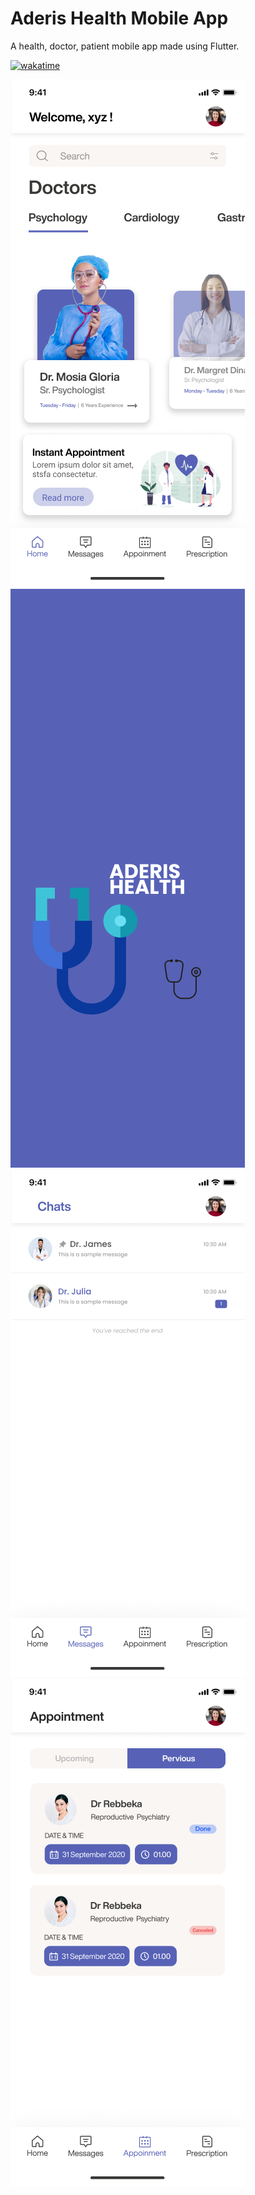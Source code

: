 # Aderis Health Mobile App

A health, doctor, patient mobile app made using Flutter.

[![wakatime](https://wakatime.com/badge/user/ec57600d-1d86-47c7-a978-8435c3d0e65a/project/a5a2cfa3-1d11-4bba-a813-c351f07bbde3.svg)](https://wakatime.com/badge/user/ec57600d-1d86-47c7-a978-8435c3d0e65a/project/a5a2cfa3-1d11-4bba-a813-c351f07bbde3)

<p>
<img src ="1.png">
<img src ="2.png">
<img src ="3.png">
<img src ="4.png">
<p>

